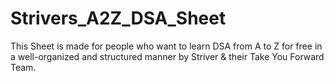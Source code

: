 # Strivers_A2Z_DSA_Sheet
This Sheet is made for people who want to learn DSA from A to Z for free in a well-organized and structured manner by Striver &amp; their Take You Forward Team.
